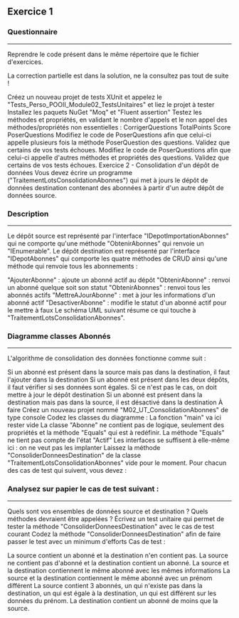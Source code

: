 ## Exercice 1 
### Questionnaire
***

Reprendre le code présent dans le même répertoire que le fichier d'exercices.

La correction partielle est dans la solution, ne la consultez pas tout de suite !

Créez un nouveau projet de tests XUnit et appelez le "Tests_Perso_POOII_Module02_TestsUnitaires" et liez le projet à tester
Installez les paquets NuGet "Moq" et "Fluent assertion"
Testez les méthodes et propriétés, en validant le nombre d'appels et le non appel des méthodes/propriétés non essentielles :
CorrigerQuestions
TotalPoints
Score
PoserQuestions
Modifiez le code de PoserQuestions afin que celui-ci appelle plusieurs fois la méthode PoserQuestion des questions. Validez que certains de vos tests échoues.
Modifiez le code de PoserQuestions afin que celui-ci appelle d'autres méthodes et propriétés des questions. Validez que certains de vos tests échoues.
Exercice 2 - Consolidation d'un dépôt de données
Vous devez écrire un programme ("TraitementLotsConsolidationAbonnes") qui met à jours le dépôt de données destination contenant des abonnées à partir d'un autre dépôt de données source.

### Description
***

Le dépôt source est représenté par l'interface "IDepotImportationAbonnes" qui ne comporte qu'une méthode "ObtenirAbonnes" qui renvoie un "IEnumerable". Le dépôt destination est représenté par l'interface "IDepotAbonnes" qui comporte les quatre méthodes de CRUD ainsi qu'une méthode qui renvoie tous les abonnements :

"AjouterAbonne" : ajoute un abonné actif au dépôt
"ObtenirAbonne" : renvoi un abonné quelque soit son statut
"ObtenirAbonnes" : renvoi tous les abonnés actifs
"MettreAJourAbonne" : met à jour les informations d'un abonné actif
"DesactiverAbonne" : modifie le statut d'un abonné actif pour le mettre à faux
Le schéma UML suivant résume ce qui touche à "TraitementLotsConsolidationAbonnes".

### Diagramme classes Abonnés
***

L'algorithme de consolidation des données fonctionne comme suit :

Si un abonné est présent dans la source mais pas dans la destination, il faut l'ajouter dans la destination
Si un abonné est présent dans les deux dépôts, il faut vérifier si ses données sont égales. Si ce n'est pas le cas, on doit mettre à jour le dépôt destination
Si un abonné est présent dans la destination mais pas dans la source, il est désactivé dans la destination
À faire
Créez un nouveau projet nommé "M02_UT_ConsolidationAbonnes" de type console
Codez les classes du diagramme :
La fonction "main" va ici rester vide
La classe "Abonne" ne contient pas de logique, seulement des propriétés et la méthode "Equals" qui est à redéfinir. La méthode "Equals" ne tient pas compte de l'état "Actif"
Les interfaces se suffisent à elle-même ici : on ne veut pas les implanter
Laissez la méthode "ConsoliderDonneesDestination" de la classe "TraitementLotsConsolidationAbonnes" vide pour le moment.
Pour chacun des cas de test qui suivent, vous devez :

### Analysez sur papier le cas de test suivant :
***

Quels sont vos ensembles de données source et destination ?
Quels méthodes devraient être appelées ?
Écrivez un test unitaire qui permet de tester la méthode "ConsoliderDonneesDestination" avec le cas de test courant
Codez la méthode "ConsoliderDonneesDestination" afin de faire passer le test avec un minimum d'efforts
Cas de test :

La source contient un abonné et la destination n'en contient pas.
La source ne contient pas d'abonné et la destination contient un abonné.
La source et la destination contiennent le même abonné avec les mêmes informations
La source et la destination contiennent le même abonné avec un prénom différent
La source contient 3 abonnés, un qui n'existe pas dans la destination, un qui est égale à la destination, un qui est différent sur les données du prénom. La destination contient un abonné de moins que la source.

